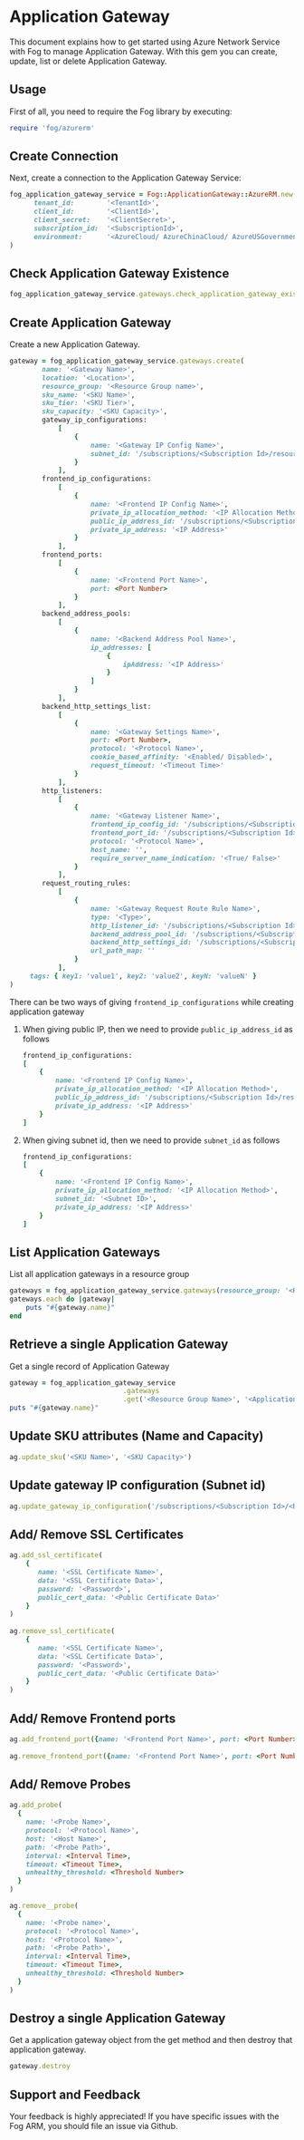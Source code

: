 # Application Gateway

This document explains how to get started using Azure Network Service with Fog to manage Application Gateway. With this gem you can create, update, list or delete Application Gateway.

## Usage

First of all, you need to require the Fog library by executing:

```ruby
require 'fog/azurerm'
```
## Create Connection

Next, create a connection to the Application Gateway Service:

```ruby
fog_application_gateway_service = Fog::ApplicationGateway::AzureRM.new(
      tenant_id:        '<TenantId>',                                                           # Tenant id of Azure Active Directory Application
      client_id:        '<ClientId>',                                                           # Client id of Azure Active Directory Application
      client_secret:    '<ClientSecret>',                                                       # Client Secret of Azure Active Directory Application
      subscription_id:  '<SubscriptionId>',                                                     # Subscription id of an Azure Account
      environment:      '<AzureCloud/ AzureChinaCloud/ AzureUSGovernment/ AzureGermanCloud>'    # Azure cloud environment. Default is AzureCloud.
)
```

## Check Application Gateway Existence

```ruby
fog_application_gateway_service.gateways.check_application_gateway_exists('<Resource Group Name>', '<Gateway Name>')
```

## Create Application Gateway

Create a new Application Gateway.

```ruby
gateway = fog_application_gateway_service.gateways.create(
        name: '<Gateway Name>',
        location: '<Location>',
        resource_group: '<Resource Group name>',
        sku_name: '<SKU Name>',
        sku_tier: '<SKU Tier>',
        sku_capacity: '<SKU Capacity>',
        gateway_ip_configurations:
            [
                {
                    name: '<Gateway IP Config Name>',
                    subnet_id: '/subscriptions/<Subscription Id>/resourcegroups/<Resource Group Name>/providers/Microsoft.Network/virtualNetworks/<Virtual Network Name>/subnets/<Subnet Name>'
                }
            ],
        frontend_ip_configurations:
            [
                {
                    name: '<Frontend IP Config Name>',
                    private_ip_allocation_method: '<IP Allocation Method>',
                    public_ip_address_id: '/subscriptions/<Subscription Id>/resourcegroups/<Resource Group Name>/providers/Microsoft.Network/publicIPAddresses/<Public IP Address Name>',
                    private_ip_address: '<IP Address>'
                }
            ],
        frontend_ports:
            [
                {
                    name: '<Frontend Port Name>',
                    port: <Port Number>
                }
            ],
        backend_address_pools:
            [
                {
                    name: '<Backend Address Pool Name>',
                    ip_addresses: [
                        {
                            ipAddress: '<IP Address>'
                        }
                    ]
                }
            ],
        backend_http_settings_list:
            [
                {
                    name: '<Gateway Settings Name>',
                    port: <Port Number>,
                    protocol: '<Protocol Name>',
                    cookie_based_affinity: '<Enabled/ Disabled>',
                    request_timeout: '<Timeout Time>'
                }
            ],
        http_listeners:
            [
                {
                    name: '<Gateway Listener Name>',
                    frontend_ip_config_id: '/subscriptions/<Subscription Id>/resourceGroups/<Resource Group Name>/providers/Microsoft.Network/applicationGateways/<Gateway Name>/frontendIPConfigurations/<Frontend IP Config Name>',
                    frontend_port_id: '/subscriptions/<Subscription Id>/resourceGroups/<Resource Group Name>/providers/Microsoft.Network/applicationGateways/<Gateway Name>/frontendPorts/<Frontend Port Name>',
                    protocol: '<Protocol Name>',
                    host_name: '',
                    require_server_name_indication: '<True/ False>'
                }
            ],
        request_routing_rules:
            [
                {
                    name: '<Gateway Request Route Rule Name>',
                    type: '<Type>',
                    http_listener_id: '/subscriptions/<Subscription Id>/resourceGroups/<Resource Group Name>/providers/Microsoft.Network/applicationGateways/<Gateway Name>/httpListeners/<Gateway Listener Name>',
                    backend_address_pool_id: '/subscriptions/<Subscription Id>/resourceGroups/<Resource Group Name>/providers/Microsoft.Network/applicationGateways/<Gateway Name>/backendAddressPools/<Backend Address Pool Name>',
                    backend_http_settings_id: '/subscriptions/<Subscription Id>/resourceGroups/<Resource Group Name>/providers/Microsoft.Network/applicationGateways/<Gateway Name>/backendHttpSettingsCollection/<Gateway Settings Name>',
                    url_path_map: ''
                }
            ],
	 tags: { key1: 'value1', key2: 'value2', keyN: 'valueN' }                          # [Optional]
)
```

There can be two ways of giving `frontend_ip_configurations` while creating application gateway

1. When giving public IP, then we need to provide `public_ip_address_id` as follows

	```ruby
	frontend_ip_configurations:
	[
		{
			name: '<Frontend IP Config Name>',
			private_ip_allocation_method: '<IP Allocation Method>',
			public_ip_address_id: '/subscriptions/<Subscription Id>/resourcegroups/<Resource Group Name>/providers/Microsoft.Network/publicIPAddresses/<Public IP Address Name>',
			private_ip_address: '<IP Address>'
		}
	]
2. When giving subnet id, then we need to provide `subnet_id` as follows

	```ruby
	frontend_ip_configurations:
	[
		{
			name: '<Frontend IP Config Name>',
			private_ip_allocation_method: '<IP Allocation Method>',
			subnet_id: '<Subnet ID>',
			private_ip_address: '<IP Address>'
		}
	]
## List Application Gateways

List all application gateways in a resource group

```ruby
gateways = fog_application_gateway_service.gateways(resource_group: '<Resource Group Name>')
gateways.each do |gateway|
	puts "#{gateway.name}"
end
```

## Retrieve a single Application Gateway

Get a single record of Application Gateway

```ruby
gateway = fog_application_gateway_service
                            .gateways
                            .get('<Resource Group Name>', '<Application Gateway Name>')
puts "#{gateway.name}"
```


## Update SKU attributes (Name and Capacity)                

```ruby
ag.update_sku('<SKU Name>', '<SKU Capacity>')
```

## Update gateway IP configuration (Subnet id) 

```ruby
ag.update_gateway_ip_configuration('/subscriptions/<Subscription Id>/<Resource Group Name>/<Gateway Name>/providers/Microsoft.Network/virtualNetworks/<Virtual Network Name>/subnets/<Subnet Name>')
```

## Add/ Remove SSL Certificates 

```ruby
ag.add_ssl_certificate(
	{
       name: '<SSL Certificate Name>',
       data: '<SSL Certificate Data>',
       password: '<Password>',
       public_cert_data: '<Public Certificate Data>'
	}
)
    
ag.remove_ssl_certificate(
	{
       name: '<SSL Certificate Name>',
       data: '<SSL Certificate Data>',
       password: '<Password>',
       public_cert_data: '<Public Certificate Data>'
	}
)
```

## Add/ Remove Frontend ports    

```ruby
ag.add_frontend_port({name: '<Frontend Port Name>', port: <Port Number>})
    
ag.remove_frontend_port({name: '<Frontend Port Name>', port: <Port Number>})
```

## Add/ Remove Probes    

```ruby
ag.add_probe(
  {
    name: '<Probe Name>',
    protocol: '<Protocol Name>',
    host: '<Host Name>',
    path: '<Probe Path>',
    interval: <Interval Time>, 
    timeout: <Timeout Time>,
    unhealthy_threshold: <Threshold Number>
  }
)

ag.remove__probe(
  {
    name: '<Probe name>',
    protocol: '<Protocol Name>',
    host: '<Protocol Name>',
    path: '<Probe Path>',
    interval: <Interval Time>, 
    timeout: <Timeout Time>,
    unhealthy_threshold: <Threshold Number>
  }
)
```

## Destroy a single Application Gateway

Get a application gateway object from the get method and then destroy that application gateway.

```ruby
gateway.destroy
```

## Support and Feedback
Your feedback is highly appreciated! If you have specific issues with the Fog ARM, you should file an issue via Github.
